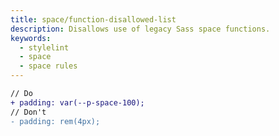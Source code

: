```yaml
---
title: space/function-disallowed-list
description: Disallows use of legacy Sass space functions.
keywords:
  - stylelint
  - space
  - space rules
---
```


```diff
// Do
+ padding: var(--p-space-100);
// Don't
- padding: rem(4px);
```
